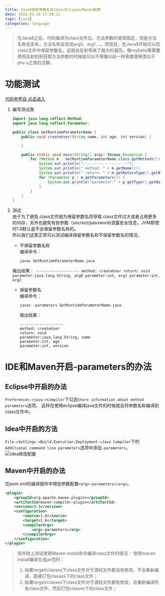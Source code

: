 ```yaml
---
title: Java8获取参数名及Idea/Eclipse/Maven配置
date: 2018-01-19 17:39:21
tags: [java]
categories: language
---
```


> 在Java8之前，代码编译为class文件后，方法参数的类型固定，但是方法名称会丢失，方法名称会变成arg0、arg1....。而现在，在Java8开始可以在class文件中保留参数名，这就给反射带来了极大的遍历。像mybatis等需要使用反射机制获取方法参数的时候就可以不用像以前一样需要使用类似于`@Para`之类的注解。


# 功能测试
[代码参考自,点击进入](https://www.liaoxuefeng.com/article/00141999088629621039ee8c4614579bfedb78a5030bce3000)

1. 编写测试类
    ```java
    import java.lang.reflect.Method;
    import java.lang.reflect.Parameter;

    public class GetRuntimeParameterName {
    	public void createUser(String name, int age, int version) {

    	}

    	public static void main(String[] args) throws Exception {
    		for (Method m : GetRuntimeParameterName.class.getMethods()) {
    			System.out.println("--------------------");
    			System.out.println(" method: " + m.getName());
    			System.out.println(" return: " + m.getReturnType().getName());
    			for (Parameter p : m.getParameters()) {
    				System.out.println("parameter:" + p.getType().getName() + ", " + p.getName());
    			}
    		}
    	}
    }

    ```
2. 测试  
由于为了避免.class文件因为保留参数名而导致.class文件过大或者占用更多的内存，另外也避免有些参数（secrect/password)泄露安全信息，JVM即使时1.8默认是不会保留参数名称的。  
所以我们这里正常可以测试编译保留参数名和不保留参数名的情况。
    * 不保留参数名称  
    编译命令：
        ```
        javac GetRuntimeParameterName.java
        ```
    输出结果：
        ```
        --------------------
        method: createUser
        return: void
        parameter:java.lang.String, arg0
        parameter:int, arg1
        parameter:int, arg2
        ```

    * 保留参数名  
      编译命令：
        ```
        javac -parameters GetRuntimeParameterName.java
        ```
      输出结果：
        ```
        --------------------
        method: createUser
        return: void
        parameter:java.lang.String, name
        parameter:int, age
        parameter:int, version
        ```

# IDE和Maven开启-parameters的办法
## Eclipse中开启的办法
`Preferences->java->Compiler`下勾选`Store information about method parameters`选项。
这样在使用eclipse编译java文件的时候就会将参数名称编译到class文件中。
## Idea中开启的方法
`File->Settings->Build,Execution,Deployment->Java Compiler`下的`Additional command line parameters`选项中添加`-parameters`。
![idea修改配置](/images/idea_modify.png)
## Maven中开启的办法
在pom.xml的编译插件中增加参数配置`<arg>-parameters</arg>`。
```xml
<plugin>
    <groupId>org.apache.maven.plugins</groupId>
    <artifactId>maven-compiler-plugin</artifactId>
    <version>3.3</version>
    <configuration>
        <source>1.8</source>
        <target>1.8</target>
        <compilerArgs>
            <arg>-parameters</arg>
        </compilerArgs>
    </configuration>
</plugin>
```

> 另外附上测试使用Maven install命令编译class文件的情况：
> 使用maven install编译生成jar包时：
> 1. 如果target/classes下class文件对于源码文件都没有修改，不会重新编译，直接打包classes下的class文件；
> 2. 如果target/classes下class文件对于源码文件都有修改，会重新编译所有class文件，然后打包classes下的class文件；
